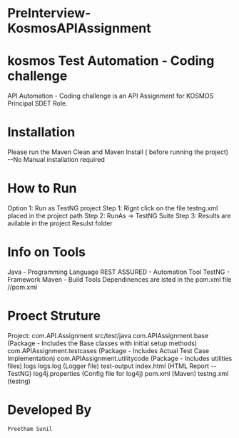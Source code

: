# PreInterview-KosmosAPIAssignment

# kosmos Test Automation - Coding challenge
API Automation - Coding challenge is an API Assignment for KOSMOS Principal SDET Role.

# Installation
Please run the Maven Clean and Maven Install ( before running the project)
--No Manual installation required

# How to Run 
Option 1: Run as TestNG project
Step 1: Rignt click on the file testng.xml placed in the project path
Step 2: RunAs -> TestNG Suite
Step 3: Results are avilable in the project Resulst folder

# Info on Tools
Java - Programming Language
REST ASSURED - Automation Tool
TestNG - Framework
Maven - Build Tools
Dependinences are isted in the pom.xml file //pom.xml

# Proect Struture
Project: com.API.Assignment 
	src/test/java
		com.APIAssignment.base (Package - Includes the Base classes with initial setup methods)
		com.APIAssignment.testcases (Package - Includes Actual Test Case Implementation)
		com.APIAssignment.utilitycode (Package  - Includes utilities files)
	logs
		logs.log (Logger file)
	test-output
		index.html (HTML Report -- TestNG)
	log4j.properties (Config file for log4j)
	pom.xml (Maven)
	testng.xml (testng)

# Developed By
	Preetham Sunil
